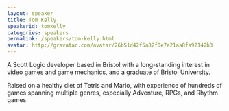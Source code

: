 ```yaml
---
layout: speaker
title: Tom Kelly
speakerid: tomkelly
categories: speakers
permalink: /speakers/tom-kelly.html
avatar: http://gravatar.com/avatar/26b51d42f5a82f0e7e21aa8fa92142b3
---
```


A Scott Logic developer based in Bristol with a long-standing interest in 
video games and game mechanics, and a graduate of Bristol University.

Raised on a healthy diet of Tetris and Mario, with experience of hundreds 
of games spanning multiple genres, especially Adventure, RPGs, and Rhythm 
games.

